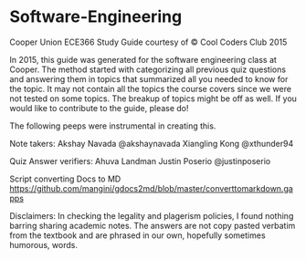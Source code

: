 # Software-Engineering
Cooper Union ECE366 Study Guide courtesy of © Cool Coders Club 2015

In 2015, this guide was generated for the software engineering class at Cooper. The method started with categorizing all previous quiz questions and answering them in topics that summarized all you needed to know for the topic. It may not contain all the topics the course covers since we were not tested on some topics. The breakup of topics might be off as well. If you would like to contribute to the guide, please do!

The following peeps were instrumental in creating this.

Note takers: 
Akshay Navada @akshaynavada 
Xiangling Kong @xthunder94

Quiz Answer verifiers: 
Ahuva Landman 
Justin Poserio @justinposerio

Script converting Docs to MD 
https://github.com/mangini/gdocs2md/blob/master/converttomarkdown.gapps

Disclaimers: 
In checking the legality and plagerism policies, I found nothing barring sharing academic notes. The answers are not copy pasted verbatim from the textbook and are phrased in our own, hopefully sometimes humorous, words. 
